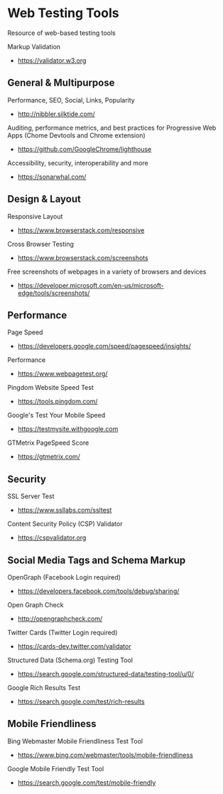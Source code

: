 # Web Testing Tools

Resource of web-based testing tools

Markup Validation
- https://validator.w3.org


## General & Multipurpose

Performance, SEO, Social, Links, Popularity
- http://nibbler.silktide.com/

Auditing, performance metrics, and best practices for Progressive Web Apps (Chome Devtools and Chrome extension)
- https://github.com/GoogleChrome/lighthouse

Accessibility, security, interoperability and more
- https://sonarwhal.com/


## Design & Layout

Responsive Layout
- https://www.browserstack.com/responsive

Cross Browser Testing
- https://www.browserstack.com/screenshots

Free screenshots of webpages in a variety of browsers and devices
- https://developer.microsoft.com/en-us/microsoft-edge/tools/screenshots/


## Performance

Page Speed
- https://developers.google.com/speed/pagespeed/insights/

Performance
- https://www.webpagetest.org/

Pingdom Website Speed Test
- https://tools.pingdom.com/

Google's Test Your Mobile Speed
- https://testmysite.withgoogle.com

GTMetrix PageSpeed Score
- https://gtmetrix.com/


## Security

SSL Server Test
- https://www.ssllabs.com/ssltest

Content Security Policy (CSP) Validator
- https://cspvalidator.org


## Social Media Tags and Schema Markup

OpenGraph (Facebook Login required)
- https://developers.facebook.com/tools/debug/sharing/

Open Graph Check
- http://opengraphcheck.com/

Twitter Cards (Twitter Login required)
- https://cards-dev.twitter.com/validator

Structured Data (Schema.org) Testing Tool
- https://search.google.com/structured-data/testing-tool/u/0/

Google Rich Results Test
- https://search.google.com/test/rich-results


## Mobile Friendliness

Bing Webmaster Mobile Friendliness Test Tool
- https://www.bing.com/webmaster/tools/mobile-friendliness

Google Mobile Friendly Test Tool
- https://search.google.com/test/mobile-friendly
